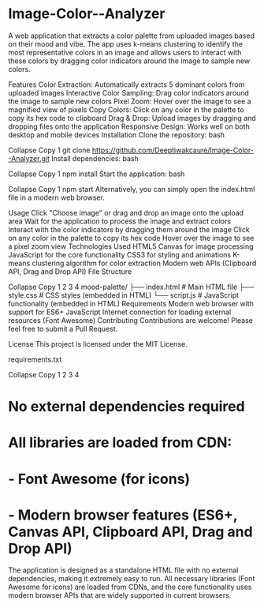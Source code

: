 # Image-Color--Analyzer
A web application that extracts a color palette from uploaded images based on their mood and vibe. The app uses k-means clustering to identify the most representative colors in an image and allows users to interact with these colors by dragging color indicators around the image to sample new colors.

Features
Color Extraction: Automatically extracts 5 dominant colors from uploaded images
Interactive Color Sampling: Drag color indicators around the image to sample new colors
Pixel Zoom: Hover over the image to see a magnified view of pixels
Copy Colors: Click on any color in the palette to copy its hex code to clipboard
Drag & Drop: Upload images by dragging and dropping files onto the application
Responsive Design: Works well on both desktop and mobile devices
Installation
Clone the repository:
bash

Collapse
Copy
1
git clone https://github.com/Deeptiwakcaure/Image-Color--Analyzer.git
Install dependencies:
bash

Collapse
Copy
1
npm install
Start the application:
bash

Collapse
Copy
1
npm start
Alternatively, you can simply open the index.html file in a modern web browser.

Usage
Click "Choose image" or drag and drop an image onto the upload area
Wait for the application to process the image and extract colors
Interact with the color indicators by dragging them around the image
Click on any color in the palette to copy its hex code
Hover over the image to see a pixel zoom view
Technologies Used
HTML5 Canvas for image processing
JavaScript for the core functionality
CSS3 for styling and animations
K-means clustering algorithm for color extraction
Modern web APIs (Clipboard API, Drag and Drop API)
File Structure

Collapse
Copy
1
2
3
4
mood-palette/
├── index.html          # Main HTML file
├── style.css           # CSS styles (embedded in HTML)
└── script.js           # JavaScript functionality (embedded in HTML)
Requirements
Modern web browser with support for ES6+ JavaScript
Internet connection for loading external resources (Font Awesome)
Contributing
Contributions are welcome! Please feel free to submit a Pull Request.

License
This project is licensed under the MIT License.

requirements.txt

Collapse
Copy
1
2
3
4
# No external dependencies required
# All libraries are loaded from CDN:
# - Font Awesome (for icons)
# - Modern browser features (ES6+, Canvas API, Clipboard API, Drag and Drop API)
The application is designed as a standalone HTML file with no external dependencies, making it extremely easy to run. All necessary libraries (Font Awesome for icons) are loaded from CDNs, and the core functionality uses modern browser APIs that are widely supported in current browsers.

